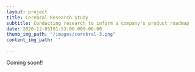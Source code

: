 ```yaml
---
layout: project
title: Cerebral Research Study
subtitle: Conducting research to inform a company's product roadmap
date: 2020-12-05T01:53:00.000-06:00
thumb_img_path: "/images/cerebral-3.png"
content_img_path: ''

---
```

Coming soon!!